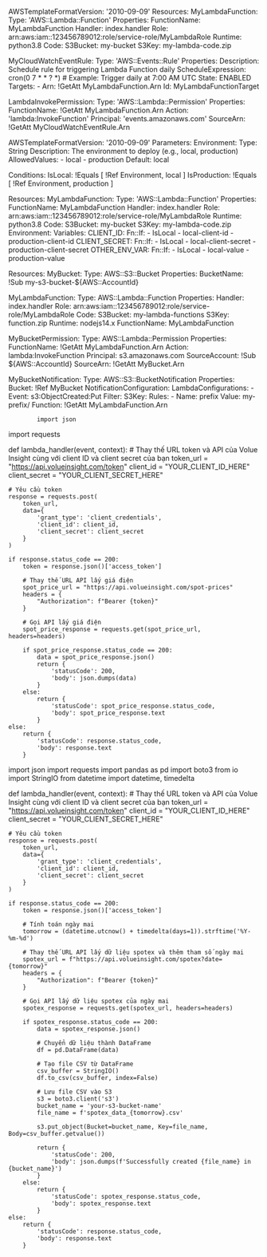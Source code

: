 
AWSTemplateFormatVersion: '2010-09-09'
Resources:
  MyLambdaFunction:
    Type: 'AWS::Lambda::Function'
    Properties:
      FunctionName: MyLambdaFunction
      Handler: index.handler
      Role: arn:aws:iam::123456789012:role/service-role/MyLambdaRole
      Runtime: python3.8
      Code:
        S3Bucket: my-bucket
        S3Key: my-lambda-code.zip

  MyCloudWatchEventRule:
    Type: 'AWS::Events::Rule'
    Properties:
      Description: Schedule rule for triggering Lambda Function daily
      ScheduleExpression: cron(0 7 * * ? *)  # Example: Trigger daily at 7:00 AM UTC
      State: ENABLED
      Targets:
        - Arn: !GetAtt MyLambdaFunction.Arn
          Id: MyLambdaFunctionTarget

  LambdaInvokePermission:
    Type: 'AWS::Lambda::Permission'
    Properties:
      FunctionName: !GetAtt MyLambdaFunction.Arn
      Action: 'lambda:InvokeFunction'
      Principal: 'events.amazonaws.com'
      SourceArn: !GetAtt MyCloudWatchEventRule.Arn

AWSTemplateFormatVersion: '2010-09-09'
Parameters:
  Environment:
    Type: String
    Description: The environment to deploy (e.g., local, production)
    AllowedValues:
      - local
      - production
    Default: local

Conditions:
  IsLocal: !Equals [ !Ref Environment, local ]
  IsProduction: !Equals [ !Ref Environment, production ]

Resources:
  MyLambdaFunction:
    Type: 'AWS::Lambda::Function'
    Properties: 
      FunctionName: MyLambdaFunction
      Handler: index.handler
      Role: arn:aws:iam::123456789012:role/service-role/MyLambdaRole
      Runtime: python3.8
      Code:
        S3Bucket: my-bucket
        S3Key: my-lambda-code.zip
      Environment: 
        Variables: 
          CLIENT_ID: 
            Fn::If:
              - IsLocal
              - local-client-id
              - production-client-id
          CLIENT_SECRET: 
            Fn::If:
              - IsLocal
              - local-client-secret
              - production-client-secret
          OTHER_ENV_VAR: 
            Fn::If:
              - IsLocal
              - local-value
              - production-value


Resources:
  MyBucket:
    Type: AWS::S3::Bucket
    Properties:
      BucketName: !Sub my-s3-bucket-${AWS::AccountId}

  MyLambdaFunction:
    Type: AWS::Lambda::Function
    Properties:
      Handler: index.handler
      Role: arn:aws:iam::123456789012:role/service-role/MyLambdaRole
      Code:
        S3Bucket: my-lambda-functions
        S3Key: function.zip
      Runtime: nodejs14.x
      FunctionName: MyLambdaFunction

  MyBucketPermission:
    Type: AWS::Lambda::Permission
    Properties: 
      FunctionName: !GetAtt MyLambdaFunction.Arn
      Action: lambda:InvokeFunction
      Principal: s3.amazonaws.com
      SourceAccount: !Sub ${AWS::AccountId}
      SourceArn: !GetAtt MyBucket.Arn

  MyBucketNotification:
    Type: AWS::S3::BucketNotification
    Properties:
      Bucket: !Ref MyBucket
      NotificationConfiguration:
        LambdaConfigurations:
          - Event: s3:ObjectCreated:Put
            Filter:
              S3Key:
                Rules:
                  - Name: prefix
                    Value: my-prefix/
            Function: !GetAtt MyLambdaFunction.Arn





            import json
import requests

def lambda_handler(event, context):
    # Thay thế URL token và API của Volue Insight cùng với client ID và client secret của bạn
    token_url = "https://api.volueinsight.com/token"
    client_id = "YOUR_CLIENT_ID_HERE"
    client_secret = "YOUR_CLIENT_SECRET_HERE"
    
    # Yêu cầu token
    response = requests.post(
        token_url,
        data={
            'grant_type': 'client_credentials',
            'client_id': client_id,
            'client_secret': client_secret
        }
    )

    if response.status_code == 200:
        token = response.json()['access_token']
        
        # Thay thế URL API lấy giá điện
        spot_price_url = "https://api.volueinsight.com/spot-prices"
        headers = {
            "Authorization": f"Bearer {token}"
        }

        # Gọi API lấy giá điện
        spot_price_response = requests.get(spot_price_url, headers=headers)

        if spot_price_response.status_code == 200:
            data = spot_price_response.json()
            return {
                'statusCode': 200,
                'body': json.dumps(data)
            }
        else:
            return {
                'statusCode': spot_price_response.status_code,
                'body': spot_price_response.text
            }
    else:
        return {
            'statusCode': response.status_code,
            'body': response.text
        }

import json
import requests
import pandas as pd
import boto3
from io import StringIO
from datetime import datetime, timedelta

def lambda_handler(event, context):
    # Thay thế URL token và API của Volue Insight cùng với client ID và client secret của bạn
    token_url = "https://api.volueinsight.com/token"
    client_id = "YOUR_CLIENT_ID_HERE"
    client_secret = "YOUR_CLIENT_SECRET_HERE"
    
    # Yêu cầu token
    response = requests.post(
        token_url,
        data={
            'grant_type': 'client_credentials',
            'client_id': client_id,
            'client_secret': client_secret
        }
    )

    if response.status_code == 200:
        token = response.json()['access_token']
        
        # Tính toán ngày mai
        tomorrow = (datetime.utcnow() + timedelta(days=1)).strftime('%Y-%m-%d')
        
        # Thay thế URL API lấy dữ liệu spotex và thêm tham số ngày mai
        spotex_url = f"https://api.volueinsight.com/spotex?date={tomorrow}"
        headers = {
            "Authorization": f"Bearer {token}"
        }

        # Gọi API lấy dữ liệu spotex của ngày mai
        spotex_response = requests.get(spotex_url, headers=headers)

        if spotex_response.status_code == 200:
            data = spotex_response.json()
            
            # Chuyển dữ liệu thành DataFrame
            df = pd.DataFrame(data)

            # Tạo file CSV từ DataFrame
            csv_buffer = StringIO()
            df.to_csv(csv_buffer, index=False)

            # Lưu file CSV vào S3
            s3 = boto3.client('s3')
            bucket_name = 'your-s3-bucket-name'
            file_name = f'spotex_data_{tomorrow}.csv'
            
            s3.put_object(Bucket=bucket_name, Key=file_name, Body=csv_buffer.getvalue())

            return {
                'statusCode': 200,
                'body': json.dumps(f'Successfully created {file_name} in {bucket_name}')
            }
        else:
            return {
                'statusCode': spotex_response.status_code,
                'body': spotex_response.text
            }
    else:
        return {
            'statusCode': response.status_code,
            'body': response.text
        }
